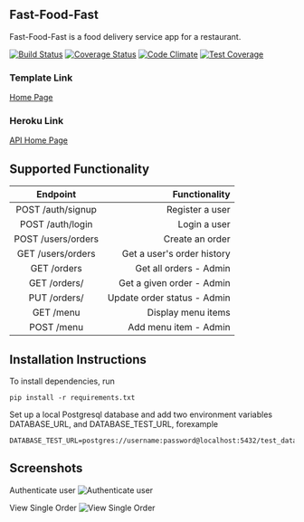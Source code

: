 ## Fast-Food-Fast

Fast-Food-Fast is a food delivery service app for a restaurant.

[![Build Status](https://travis-ci.com/mubstimor/fast-food-fast.svg?branch=bg-heroku-deployment)](https://travis-ci.com/mubstimor/fast-food-fast)  [![Coverage Status](https://coveralls.io/repos/github/mubstimor/fast-food-fast/badge.svg?branch=api&service=github)](https://coveralls.io/github/mubstimor/fast-food-fast?branch=bg-heroku-deployment&service=github)  [![Code Climate](https://codeclimate.com/github/codeclimate/codeclimate/badges/gpa.svg)](https://codeclimate.com/github/mubstimor/fast-food-fast)  [![Test Coverage](https://api.codeclimate.com/v1/badges/24230611fce8192b6279/test_coverage)](https://codeclimate.com/github/mubstimor/fast-food-fast/test_coverage)

### Template Link

[Home Page](https://mubstimor.github.io/fast-food-fast/ui/index.html)

### Heroku Link

[API Home Page](https://tims-fast-food.herokuapp.com/)

## Supported Functionality
|      Endpoint   |  Functionality |
|:-------------:|------:|
| POST /auth/signup | Register a user |
| POST /auth/login | Login a user |
| POST /users/orders | Create an order |
| GET /users/orders| Get a user's order history|
| GET /orders | Get all orders - Admin |
| GET ​/​orders​/<orderId> |   Get a given order - Admin |
| PUT /​orders​/<orderId> |   Update order status - Admin |
| GET /menu| Display menu items|
| POST /menu | Add menu item - Admin |

## Installation Instructions

To install dependencies, run
```
pip install -r requirements.txt
```
Set up a local Postgresql database and add two environment variables DATABASE_URL, and DATABASE_TEST_URL, forexample
```
DATABASE_TEST_URL=postgres://username:password@localhost:5432/test_database
```

## Screenshots

Authenticate user
![Authenticate user](https://user-images.githubusercontent.com/2491780/46521573-aa1dfe80-c888-11e8-9e8b-0a40f158a299.png)

View Single Order
![View Single Order](https://user-images.githubusercontent.com/2491780/46521573-aa1dfe80-c888-11e8-9e8b-0a40f158a299.png)
